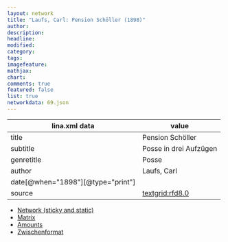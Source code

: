 ```yaml
---
layout: network
title: "Laufs, Carl: Pension Schöller (1898)"
author:
description:
headline:
modified:
category:
tags:
imagefeature: 
mathjax: 
chart: 
comments: true
featured: false
list: true
networkdata: 69.json
---
```

lina.xml data  | value
------------- | -------------
title|Pension Schöller
subtitle|Posse in drei Aufzügen
genretitle|Posse
author|Laufs, Carl
date[@when="1898"][@type="print"]|
source|[textgrid:rfd8.0](https://textgridlab.org/1.0/tgcrud-public/rest/textgrid:rfd8.0/data)



* [Network (sticky and static)](/network69)
* [Matrix](/matrix69)
* [Amounts](/amounts69)
* [Zwischenformat](/lina69 )
